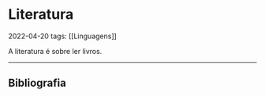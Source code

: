 # Literatura
2022-04-20
tags: [[Linguagens]]

A literatura é sobre ler livros.

-----------------------------------------------
## Bibliografia